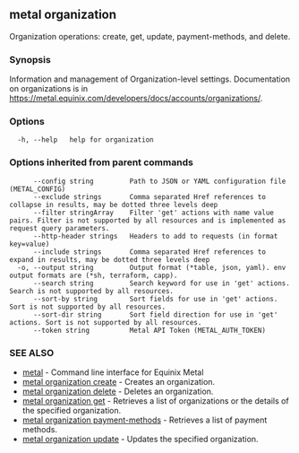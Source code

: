 ## metal organization

Organization operations: create, get, update, payment-methods, and delete.

### Synopsis

Information and management of Organization-level settings. Documentation on organizations is in https://metal.equinix.com/developers/docs/accounts/organizations/.

### Options

```
  -h, --help   help for organization
```

### Options inherited from parent commands

```
      --config string         Path to JSON or YAML configuration file (METAL_CONFIG)
      --exclude strings       Comma separated Href references to collapse in results, may be dotted three levels deep
      --filter stringArray    Filter 'get' actions with name value pairs. Filter is not supported by all resources and is implemented as request query parameters.
      --http-header strings   Headers to add to requests (in format key=value)
      --include strings       Comma separated Href references to expand in results, may be dotted three levels deep
  -o, --output string         Output format (*table, json, yaml). env output formats are (*sh, terraform, capp).
      --search string         Search keyword for use in 'get' actions. Search is not supported by all resources.
      --sort-by string        Sort fields for use in 'get' actions. Sort is not supported by all resources.
      --sort-dir string       Sort field direction for use in 'get' actions. Sort is not supported by all resources.
      --token string          Metal API Token (METAL_AUTH_TOKEN)
```

### SEE ALSO

* [metal](metal.md)	 - Command line interface for Equinix Metal
* [metal organization create](metal_organization_create.md)	 - Creates an organization.
* [metal organization delete](metal_organization_delete.md)	 - Deletes an organization.
* [metal organization get](metal_organization_get.md)	 - Retrieves a list of organizations or the details of the specified organization.
* [metal organization payment-methods](metal_organization_payment-methods.md)	 - Retrieves a list of payment methods.
* [metal organization update](metal_organization_update.md)	 - Updates the specified organization.

